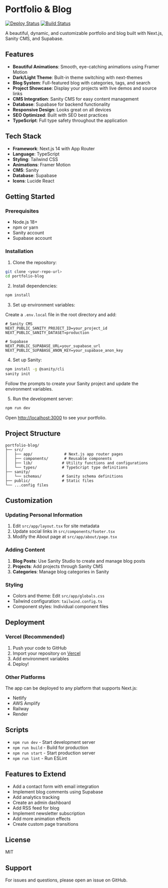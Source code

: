 # Portfolio & Blog

[![Deploy Status](https://img.shields.io/github/deployments/JohnConnorCode/portfolio-blog/production?label=vercel&logo=vercel)](https://github.com/JohnConnorCode/portfolio-blog/deployments)
[![Build Status](https://github.com/JohnConnorCode/portfolio-blog/actions/workflows/vercel-monitor.yml/badge.svg)](https://github.com/JohnConnorCode/portfolio-blog/actions)

A beautiful, dynamic, and customizable portfolio and blog built with Next.js, Sanity CMS, and Supabase.

## Features

- **Beautiful Animations**: Smooth, eye-catching animations using Framer Motion
- **Dark/Light Theme**: Built-in theme switching with next-themes
- **Blog System**: Full-featured blog with categories, tags, and search
- **Project Showcase**: Display your projects with live demos and source links
- **CMS Integration**: Sanity CMS for easy content management
- **Database**: Supabase for backend functionality
- **Responsive Design**: Looks great on all devices
- **SEO Optimized**: Built with SEO best practices
- **TypeScript**: Full type safety throughout the application

## Tech Stack

- **Framework**: Next.js 14 with App Router
- **Language**: TypeScript
- **Styling**: Tailwind CSS
- **Animations**: Framer Motion
- **CMS**: Sanity
- **Database**: Supabase
- **Icons**: Lucide React

## Getting Started

### Prerequisites

- Node.js 18+ 
- npm or yarn
- Sanity account
- Supabase account

### Installation

1. Clone the repository:
```bash
git clone <your-repo-url>
cd portfolio-blog
```

2. Install dependencies:
```bash
npm install
```

3. Set up environment variables:

Create a `.env.local` file in the root directory and add:

```env
# Sanity CMS
NEXT_PUBLIC_SANITY_PROJECT_ID=your_project_id
NEXT_PUBLIC_SANITY_DATASET=production

# Supabase
NEXT_PUBLIC_SUPABASE_URL=your_supabase_url
NEXT_PUBLIC_SUPABASE_ANON_KEY=your_supabase_anon_key
```

4. Set up Sanity:

```bash
npm install -g @sanity/cli
sanity init
```

Follow the prompts to create your Sanity project and update the environment variables.

5. Run the development server:

```bash
npm run dev
```

Open [http://localhost:3000](http://localhost:3000) to see your portfolio.

## Project Structure

```
portfolio-blog/
├── src/
│   ├── app/              # Next.js app router pages
│   ├── components/       # Reusable components
│   ├── lib/             # Utility functions and configurations
│   └── types/           # TypeScript type definitions
├── sanity/
│   └── schemas/         # Sanity schema definitions
├── public/              # Static files
└── ...config files
```

## Customization

### Updating Personal Information

1. Edit `src/app/layout.tsx` for site metadata
2. Update social links in `src/components/footer.tsx`
3. Modify the About page at `src/app/about/page.tsx`

### Adding Content

1. **Blog Posts**: Use Sanity Studio to create and manage blog posts
2. **Projects**: Add projects through Sanity CMS
3. **Categories**: Manage blog categories in Sanity

### Styling

- Colors and theme: Edit `src/app/globals.css`
- Tailwind configuration: `tailwind.config.ts`
- Component styles: Individual component files

## Deployment

### Vercel (Recommended)

1. Push your code to GitHub
2. Import your repository on [Vercel](https://vercel.com)
3. Add environment variables
4. Deploy!

### Other Platforms

The app can be deployed to any platform that supports Next.js:
- Netlify
- AWS Amplify
- Railway
- Render

## Scripts

- `npm run dev` - Start development server
- `npm run build` - Build for production
- `npm run start` - Start production server
- `npm run lint` - Run ESLint

## Features to Extend

- Add a contact form with email integration
- Implement blog comments using Supabase
- Add analytics tracking
- Create an admin dashboard
- Add RSS feed for blog
- Implement newsletter subscription
- Add more animation effects
- Create custom page transitions

## License

MIT

## Support

For issues and questions, please open an issue on GitHub.
